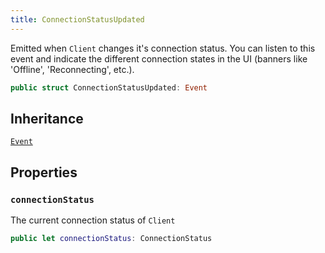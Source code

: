 ```yaml
---
title: ConnectionStatusUpdated
---
```


Emitted when `Client` changes it's connection status. You can listen to this event and indicate the different connection
states in the UI (banners like 'Offline', 'Reconnecting', etc.).

``` swift
public struct ConnectionStatusUpdated: Event 
```

## Inheritance

[`Event`](../event)

## Properties

### `connectionStatus`

The current connection status of `Client`

``` swift
public let connectionStatus: ConnectionStatus
```
